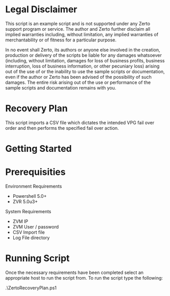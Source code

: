 # Legal Disclaimer 
This script is an example script and is not supported under any Zerto support program or service. The author and Zerto further disclaim all implied warranties including, without limitation, any implied warranties of merchantability or of fitness for a particular purpose.

In no event shall Zerto, its authors or anyone else involved in the creation, production or delivery of the scripts be liable for any damages whatsoever (including, without limitation, damages for loss of business profits, business interruption, loss of business information, or other pecuniary loss) arising out of the use of or the inability to use the sample scripts or documentation, even if the author or Zerto has been advised of the possibility of such damages. The entire risk arising out of the use or performance of the sample scripts and documentation remains with you.

# Recovery Plan 
This script imports a CSV file which dictates the intended VPG fail over order and then performs the specified fail over action. 

# Getting Started 

# Prerequisities 
Environment Requirements 
- Powershell 5.0+ 
- ZVR 5.0u3+

System Requirements 
  - ZVM IP
  - ZVM User / password 
  - CSV Import file 
  - Log File directory

# Running Script 
Once the necessary requirements have been completed select an appropriate host to run the script from. To run the script type the following:

.\ZertoRecoveryPlan.ps1
